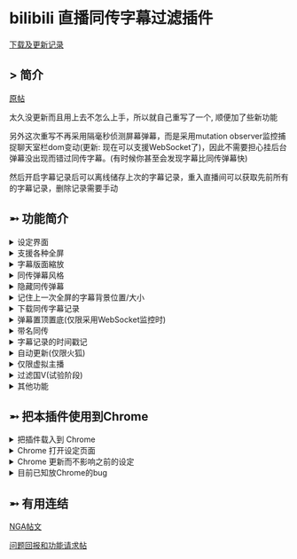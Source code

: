# bilibili 直播同传字幕过滤插件

[下载及更新记录](https://github.com/eric2788/bilibili-jimaku-filter/releases)

## > 简介

[原帖](https://ngabbs.com/read.php?tid=17690584)

太久没更新而且用上去不怎么上手，所以就自己重写了一个, 顺便加了些新功能

另外这次重写不再采用隔毫秒侦测屏幕弹幕，而是采用mutation observer监控捕捉聊天室栏dom变动(更新: 现在可以支援WebSocket了)，因此不需要担心挂后台弹幕没出现而错过同传字幕。(有时候你甚至会发现字幕比同传弹幕快)

然后开启字幕记录后可以离线储存上次的字幕记录，重入直播间可以获取先前所有的字幕记录，删除记录需要手动

## ➵ 功能简介

<details>
<summary>设定界面</summary>

![icon](https://github.com/eric2788/bilibili-jimaku-filter/raw/web/assets/icon.png)

[此处可查看范本](https://eric2788.github.io/bilibili-jimaku-filter/)

*黑名单用于过滤国v等等的名单*

</details>

<details>
<summary>支援各种全屏</summary>

![](https://github.com/eric2788/bilibili-jimaku-filter/raw/web/assets/screen-show.gif)

</details>

<details>
<summary>字幕版面縮放</summary>

![](https://github.com/eric2788/bilibili-jimaku-filter/raw/web/assets/sub-resize.gif)
</details>

<details>
<summary>同传弹幕风格</summary>

主要是颜色和透明度

![](https://github.com/eric2788/bilibili-jimaku-filter/raw/web/assets/jimaku-style-change.gif)

</details>

<details>
<summary>隐藏同传弹幕</summary>

![](https://github.com/eric2788/bilibili-jimaku-filter/raw/web/assets/hide-jimaku.gif)

</details>

<details>
<summary>记住上一次全屏的字幕背景位置/大小</summary>

别问为什么我盖住了主播 

![](https://raw.githubusercontent.com/eric2788/bilibili-jimaku-filter/web/assets/remember-size.gif)

</details>

<details>
<summary>下载同传字幕记录</summary>

![](https://github.com/eric2788/bilibili-jimaku-filter/raw/web/assets/download-log.gif)

</details>

<details>
<summary>弹幕置顶置底(仅限采用WebSocket监控时)</summary>

![](https://raw.githubusercontent.com/eric2788/bilibili-jimaku-filter/web/assets/ws-top.png)

![](https://raw.githubusercontent.com/eric2788/bilibili-jimaku-filter/web/assets/ws-top-2.png)

</details>

<details>
<summary>带名同传</summary>

新增了带名为 n 的正则捕捉群组

目前推荐使用 [这个](https://github.com/eric2788/bilibili-jimaku-filter/issues/1) 作为默认正则表达式，其可捕捉的格式如下

    "你【你是谁】"
    "我: 【你是谁】"
    "我:【你是谁】"
    "你 【是谁啊】"

</details>

<details>
<summary>字幕记录的时间戳记</summary>

串流时间戳记

![](https://raw.githubusercontent.com/eric2788/bilibili-jimaku-filter/web/assets/stream-ts.png)

`[03:51]` => 直播时间: 直播了三分五十一秒

真实时间戳记

![](https://raw.githubusercontent.com/eric2788/bilibili-jimaku-filter/web/assets/real-ts.png)

`[18:16:50]` => 真实时间: 下午六点十六分五十秒

</details>

<details>
<summary>自动更新(仅限火狐)</summary>

可手动更新或者勾选自动更新(默认每天检查一次)

![](https://raw.githubusercontent.com/eric2788/bilibili-jimaku-filter/web/assets/auto-update.png)

检测到有可用更新的时会出现通知，点击更新

![](https://raw.githubusercontent.com/eric2788/bilibili-jimaku-filter/web/assets/auto-update-2.png)

更新后版本将会改变，点击释出日志可以看看更新了什么

![](https://raw.githubusercontent.com/eric2788/bilibili-jimaku-filter/web/assets/auto-update-3.png)

</details>

<details>
<summary>仅限虚拟主播</summary>

![](https://media.discordapp.net/attachments/415882741092057088/787286599947517962/unknown.png)

</details>

<details>
<summary>过滤国V(试验阶段)</summary>

![](https://media.discordapp.net/attachments/415882741092057088/787286308790861824/unknown.png)

</details>

<details>
<summary>其他功能</summary>

一些小功能我就不上图了，直接列出来

- 字幕行距与缩放
- 按钮风格设定
- 字幕文字与背景风格设定

</details>

## ➵ 把本插件使用到Chrome

<details>
<summary>把插件载入到 Chrome</summary>

首先下载xpi档案

然后把 xpi 档案使用 压缩档打开

把所有东西放到一个文件夹

然后到 chrome 扩充功能

打开 开发人员模式

然后按下载入未封装项目

![](https://raw.githubusercontent.com/eric2788/bilibili-jimaku-filter/web/assets/to-chrome.png)

选择刚刚解压缩的那个文件夹

最后成功加载

因为不是chrome插件，所以有错误是正常的

![](https://raw.githubusercontent.com/eric2788/bilibili-jimaku-filter/web/assets/to-chrome-2.png)

</details>

<details>
<summary>Chrome 打开设定页面</summary>

![](https://raw.githubusercontent.com/eric2788/bilibili-jimaku-filter/web/assets/icon-see.png)

这个点一下就有 icon 按钮出现了

</details>

<details>
<summary>Chrome 更新而不影响之前的设定</summary>

1. 关闭浏览器
2. 把文件夹内旧的东西删掉
3. 下载新的档案并把压缩档打开
4. 把里面的东西放到文件夹
5. 重新打开浏览器

__**现在已有导入导出设定档功能**__

</details>

<details>
<summary>目前已知放Chrome的bug</summary>

- 无法使用置顶置底弹幕

</details>

## ➵ 有用连结

[NGA帖文](https://ngabbs.com/read.php?tid=24434809)

[问题回报和功能请求帖](https://github.com/eric2788/bilibili-jimaku-filter/issues)

